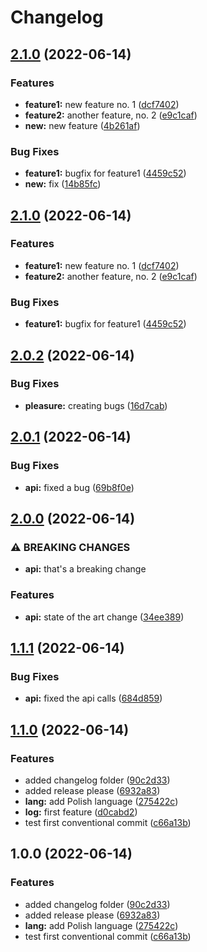 # Changelog

## [2.1.0](https://github.com/denis-emanuel/node_tests/compare/v2.0.2...v2.1.0) (2022-06-14)


### Features

* **feature1:** new feature no. 1 ([dcf7402](https://github.com/denis-emanuel/node_tests/commit/dcf7402c32f1782eedaef7d11450c15ad76786c2))
* **feature2:** another feature, no. 2 ([e9c1caf](https://github.com/denis-emanuel/node_tests/commit/e9c1caf600d62156a40d8ac2a0e3c2f0e97fe923))
* **new:** new feature ([4b261af](https://github.com/denis-emanuel/node_tests/commit/4b261af7c87524ec3d415aebd9beb5f636d19ef0))


### Bug Fixes

* **feature1:** bugfix for feature1 ([4459c52](https://github.com/denis-emanuel/node_tests/commit/4459c52079540cd212265a67dba0bfec0b94b1d5))
* **new:** fix ([14b85fc](https://github.com/denis-emanuel/node_tests/commit/14b85fc77eecbfc02765d56a4851fe5dc8f24c47))

## [2.1.0](https://github.com/denis-emanuel/node_tests/compare/v2.0.2...v2.1.0) (2022-06-14)


### Features

* **feature1:** new feature no. 1 ([dcf7402](https://github.com/denis-emanuel/node_tests/commit/dcf7402c32f1782eedaef7d11450c15ad76786c2))
* **feature2:** another feature, no. 2 ([e9c1caf](https://github.com/denis-emanuel/node_tests/commit/e9c1caf600d62156a40d8ac2a0e3c2f0e97fe923))


### Bug Fixes

* **feature1:** bugfix for feature1 ([4459c52](https://github.com/denis-emanuel/node_tests/commit/4459c52079540cd212265a67dba0bfec0b94b1d5))

## [2.0.2](https://github.com/denis-emanuel/node_tests/compare/v2.0.1...v2.0.2) (2022-06-14)


### Bug Fixes

* **pleasure:** creating bugs ([16d7cab](https://github.com/denis-emanuel/node_tests/commit/16d7cab41fb7a869101e3bcae930f201961dfe18))

## [2.0.1](https://github.com/denis-emanuel/node_tests/compare/v2.0.0...v2.0.1) (2022-06-14)


### Bug Fixes

* **api:** fixed a bug ([69b8f0e](https://github.com/denis-emanuel/node_tests/commit/69b8f0eee3666ec6ed143c49c62c2936bf830fee))

## [2.0.0](https://github.com/denis-emanuel/node_tests/compare/v1.1.1...v2.0.0) (2022-06-14)


### ⚠ BREAKING CHANGES

* **api:** that's a breaking change

### Features

* **api:** state of the art change ([34ee389](https://github.com/denis-emanuel/node_tests/commit/34ee389276a7b2dc1dcc3b985ef75e8d8e7bb5f3))

## [1.1.1](https://github.com/denis-emanuel/node_tests/compare/v1.1.0...v1.1.1) (2022-06-14)


### Bug Fixes

* **api:** fixed the api calls ([684d859](https://github.com/denis-emanuel/node_tests/commit/684d8591cff3a33fd679a85079e63de874601dc4))

## [1.1.0](https://github.com/denis-emanuel/node_tests/compare/v1.0.0...v1.1.0) (2022-06-14)


### Features

* added changelog folder ([90c2d33](https://github.com/denis-emanuel/node_tests/commit/90c2d33777e3803ce5b980b20338792dee78a659))
* added release please ([6932a83](https://github.com/denis-emanuel/node_tests/commit/6932a839358d8e2a497651cfd3b1b5e3636cfcbe))
* **lang:** add Polish language ([275422c](https://github.com/denis-emanuel/node_tests/commit/275422c960d5ec573bbd3833515e8c6e93431d5d))
* **log:** first feature ([d0cabd2](https://github.com/denis-emanuel/node_tests/commit/d0cabd225b090838b371bde14bbe79162f2bf566))
* test first conventional commit ([c66a13b](https://github.com/denis-emanuel/node_tests/commit/c66a13b4f0097473b0901935c9f0ef78e10cc4d0))

## 1.0.0 (2022-06-14)


### Features

* added changelog folder ([90c2d33](https://github.com/denis-emanuel/node_tests/commit/90c2d33777e3803ce5b980b20338792dee78a659))
* added release please ([6932a83](https://github.com/denis-emanuel/node_tests/commit/6932a839358d8e2a497651cfd3b1b5e3636cfcbe))
* **lang:** add Polish language ([275422c](https://github.com/denis-emanuel/node_tests/commit/275422c960d5ec573bbd3833515e8c6e93431d5d))
* test first conventional commit ([c66a13b](https://github.com/denis-emanuel/node_tests/commit/c66a13b4f0097473b0901935c9f0ef78e10cc4d0))

